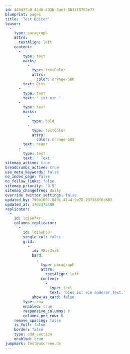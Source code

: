 ```yaml
---
id: 440d37a0-43d8-493b-8ae3-8033f5703e77
blueprint: pages
title: 'Test Editor'
teaser:
  -
    type: paragraph
    attrs:
      textAlign: left
    content:
      -
        type: text
        marks:
          -
            type: textColor
            attrs:
              color: orange-500
        text: Dies
      -
        type: text
        text: ' ist ein '
      -
        type: text
        marks:
          -
            type: bold
          -
            type: textColor
            attrs:
              color: orange-500
        text: neuer
      -
        type: text
        text: ' Text.'
sitemap_active: true
breadcrumbs_active: true
use_meta_keywords: false
no_index_page: false
no_follow_links: false
sitemap_priority: '0.5'
sitemap_changefreq: daily
override_twitter_settings: false
updated_by: 790b1007-849c-4144-9e78-237388f0c603
updated_at: 1702372489
replicator:
  -
    id: lq16ufkr
    columns_replicator:
      -
        id: lq16uh50
        single_col: false
        grid:
          -
            id: VEzrZvzS
            bard:
              -
                type: paragraph
                attrs:
                  textAlign: left
                content:
                  -
                    type: text
                    text: 'Dies ist ein anderer Text.'
            show_as_card: false
        type: row
        enabled: true
        responsive_columns: 0
        columns_per_row: 0
    remove_spacing: false
    is_full: false
    border: false
    type: add_section
    enabled: true
jumpmark: test@uscreen.de
---
```

